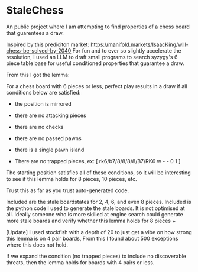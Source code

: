 # StaleChess
An public project where I am attempting to find properties of a chess board that guarentees a draw. 

Inspired by this prediciton market: https://manifold.markets/IsaacKing/will-chess-be-solved-by-2040
For fun and to ever so slightly accelerate the resolution, I used an LLM to draft small programs to search syzygy's 6 piece table base for useful conditioned properties that guarantee a draw.

From this I got the lemma:

For a chess board with 6 pieces or less, perfect play results in a draw if all conditions below are satisfied:

 - the position is mirrored

 - there are no attacking pieces

 - there are no checks

 - there are no passed pawns

 - there is a single pawn island

 - There are no trapped pieces, ex: [ rk6/b7/8/8/8/8/B7/RK6 w - - 0 1 ]

The starting position satisfies all of these conditions, so it will be interesting to see if this lemma holds for 8 pieces, 10 pieces, etc.

Trust this as far as you trust auto-generated code.



Included are the stale boardstates for 2, 4, 6, and even 8 pieces.
Included is the python code I used to generate the stale boards. It is not optimised at all.
Ideally someone who is more skilled at engine search could generate more stale boards and verify whether this lemma holds for 8 pieces +

[Update]
I used stockfish with a depth of 20 to just get a vibe on how strong this lemma is on 4 pair boards, 
From this I found about 500 exceptions where this does not hold.

If we expand the condition (no trapped pieces) to include no discoverable threats, then the lemma holds for boards with 4 pairs or less.

